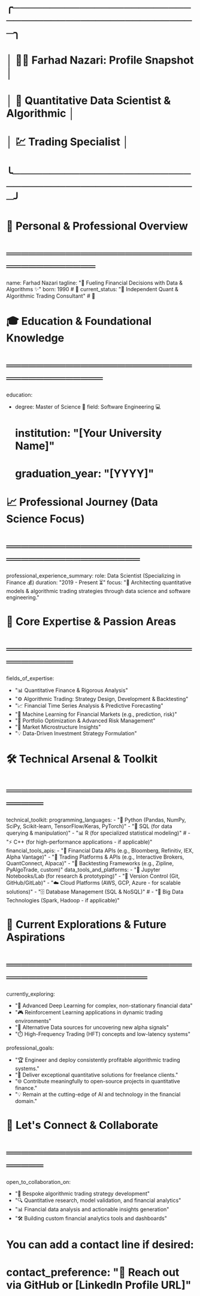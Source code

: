 # ╭──────────────────────────────────────────────────╮
# │ 🤵‍♂️   Farhad Nazari: Profile Snapshot            │
# │ 🔬   Quantitative Data Scientist & Algorithmic  │
# │ 💹   Trading Specialist                         │
# ╰──────────────────────────────────────────────────╯

# 👤 Personal & Professional Overview
# ═════════════════════════════════════
name: Farhad Nazari
tagline: "🚀 Fueling Financial Decisions with Data & Algorithms ✨"
born: 1990 # 🎂
current_status: "💼 Independent Quant & Algorithmic Trading Consultant" # 🌟

# 🎓 Education & Foundational Knowledge
# ══════════════════════════════════════
education:
  - degree: Master of Science 📜
    field: Software Engineering 💻
    # institution: "[Your University Name]"
    # graduation_year: "[YYYY]"

# 📈 Professional Journey (Data Science Focus)
# ═══════════════════════════════════════════
professional_experience_summary:
  role: Data Scientist (Specializing in Finance 💰)
  duration: "2019 - Present ⏳"
  focus: "🎯 Architecting quantitative models & algorithmic trading strategies through data science and software engineering."

# 🧠 Core Expertise & Passion Areas
# ══════════════════════════════════
fields_of_expertise:
  - "📊 Quantitative Finance & Rigorous Analysis"
  - "⚙️ Algorithmic Trading: Strategy Design, Development & Backtesting"
  - "📈 Financial Time Series Analysis & Predictive Forecasting"
  - "🤖 Machine Learning for Financial Markets (e.g., prediction, risk)"
  - "💼 Portfolio Optimization & Advanced Risk Management"
  - "🔬 Market Microstructure Insights"
  - "💡 Data-Driven Investment Strategy Formulation"

# 🛠️ Technical Arsenal & Toolkit
# ══════════════════════════════
technical_toolkit:
  programming_languages:
    - "🐍 Python (Pandas, NumPy, SciPy, Scikit-learn, TensorFlow/Keras, PyTorch)"
    - "💾 SQL (for data querying & manipulation)"
    - "📊 R (for specialized statistical modeling)"
    # - "⚡ C++ (for high-performance applications - if applicable)"
  financial_tools_apis:
    - "🔗 Financial Data APIs (e.g., Bloomberg, Refinitiv, IEX, Alpha Vantage)"
    - "🏦 Trading Platforms & APIs (e.g., Interactive Brokers, QuantConnect, Alpaca)"
    - "🔎 Backtesting Frameworks (e.g., Zipline, PyAlgoTrade, custom)"
  data_tools_and_platforms:
    - "📓 Jupyter Notebooks/Lab (for research & prototyping)"
    - "🌿 Version Control (Git, GitHub/GitLab)"
    - "☁️ Cloud Platforms (AWS, GCP, Azure - for scalable solutions)"
    - "🗄️ Database Management (SQL & NoSQL)"
    # - "🐘 Big Data Technologies (Spark, Hadoop - if applicable)"

# 🚀 Current Explorations & Future Aspirations
# ════════════════════════════════════════════
currently_exploring:
  - "🌌 Advanced Deep Learning for complex, non-stationary financial data"
  - "🎮 Reinforcement Learning applications in dynamic trading environments"
  - "📡 Alternative Data sources for uncovering new alpha signals"
  - "⏱️ High-Frequency Trading (HFT) concepts and low-latency systems"

professional_goals:
  - "🏆 Engineer and deploy consistently profitable algorithmic trading systems."
  - "🤝 Deliver exceptional quantitative solutions for freelance clients."
  - "🌐 Contribute meaningfully to open-source projects in quantitative finance."
  - "💡 Remain at the cutting-edge of AI and technology in the financial domain."

# 💬 Let's Connect & Collaborate
# ══════════════════════════════
open_to_collaboration_on:
  - "🧩 Bespoke algorithmic trading strategy development"
  - "🔍 Quantitative research, model validation, and financial analytics"
  - "📊 Financial data analysis and actionable insights generation"
  - "🛠️ Building custom financial analytics tools and dashboards"

# You can add a contact line if desired:
# contact_preference: "🔗 Reach out via GitHub or [LinkedIn Profile URL]"
